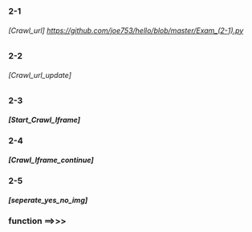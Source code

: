   ### 2-1 
   ###### [Crawl_url]  https://github.com/joe753/hello/blob/master/Exam_(2-1).py
  ### 2-2  
   ###### [Crawl_url_update] <br>
  ### 2-3  
   ##### [Start_Crawl_Iframe] <br>
  ### 2-4 
   ##### [Crawl_Iframe_continue] <br>
  ### 2-5  
   ##### [seperate_yes_no_img] <br>

   ### function ==>>>
   #####
   #####

